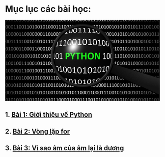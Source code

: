 # Mục lục các bài học:
![](images/background.jpg)

## 1. [Bài 1: Giới thiệu về  Python](tutorial/1.md)
## 2. [Bài 2: Vòng lặp for](tutorial/2.md)
## 3. [Bài 3: Vì sao âm của âm lại là dương](tutorial/3.md)